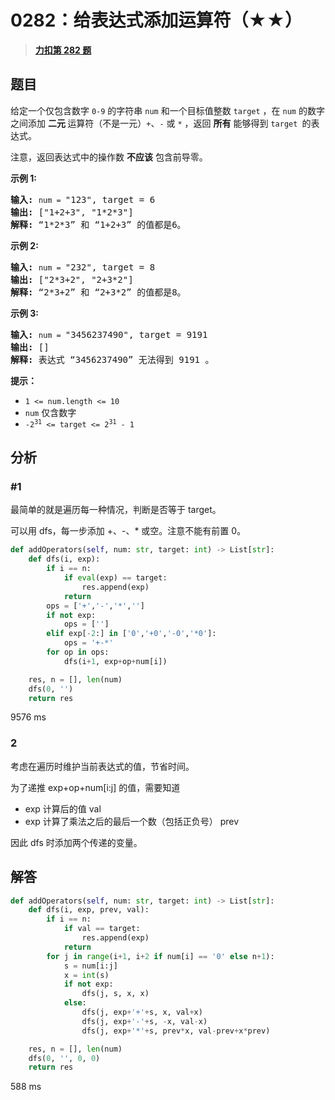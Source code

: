 # 0282：给表达式添加运算符（★★）


> <u>**[力扣第 282 题](https://leetcode.cn/problems/expression-add-operators/)**</u>

## 题目

<p>给定一个仅包含数字 <code>0-9</code> 的字符串 <code>num</code> 和一个目标值整数 <code>target</code> ，在 <code>num</code> 的数字之间添加 <strong>二元 </strong>运算符（不是一元）<code>+</code>、<code>-</code> 或 <code>*</code> ，返回 <strong>所有</strong> 能够得到 <code>target </code>的表达式。</p>

<p>注意，返回表达式中的操作数 <strong>不应该</strong> 包含前导零。</p>



<p><strong>示例 1:</strong></p>

<pre>
<strong>输入:</strong> <code>num = </code>"123", target = 6
<strong>输出: </strong>["1+2+3", "1*2*3"]
<strong>解释: </strong>“1*2*3” 和 “1+2+3” 的值都是6。
</pre>

<p><strong>示例 2:</strong></p>

<pre>
<strong>输入:</strong> <code>num = </code>"232", target = 8
<strong>输出: </strong>["2*3+2", "2+3*2"]
<strong>解释:</strong> “2*3+2” 和 “2+3*2” 的值都是8。
</pre>

<p><strong>示例 3:</strong></p>

<pre>
<strong>输入:</strong> <code>num = </code>"3456237490", target = 9191
<strong>输出: </strong>[]
<strong>解释: </strong>表达式 “3456237490” 无法得到 9191 。
</pre>



<p><strong>提示：</strong></p>

<ul>
<li><code>1 &lt;= num.length &lt;= 10</code></li>
<li><code>num</code> 仅含数字</li>
<li><code>-2<sup>31</sup> &lt;= target &lt;= 2<sup>31</sup> - 1</code></li>
</ul>


## 分析

### #1

最简单的就是遍历每一种情况，判断是否等于 target。

可以用 dfs，每一步添加 +、-、* 或空。注意不能有前置 0。


```python
def addOperators(self, num: str, target: int) -> List[str]:
    def dfs(i, exp):
        if i == n:
            if eval(exp) == target:
                res.append(exp)
            return
        ops = ['+','-','*','']
        if not exp:
            ops = ['']
        elif exp[-2:] in ['0','+0','-0','*0']:
            ops = '+-*'
        for op in ops:
            dfs(i+1, exp+op+num[i])

    res, n = [], len(num)
    dfs(0, '')
    return res
```
9576 ms

### 2

考虑在遍历时维护当前表达式的值，节省时间。

为了递推 exp+op+num[i:j] 的值，需要知道 
- exp 计算后的值 val
- exp 计算了乘法之后的最后一个数（包括正负号） prev
   
因此 dfs 时添加两个传递的变量。

## 解答

```python
def addOperators(self, num: str, target: int) -> List[str]:
    def dfs(i, exp, prev, val):
        if i == n:
            if val == target:
                res.append(exp)
            return
        for j in range(i+1, i+2 if num[i] == '0' else n+1):
            s = num[i:j]
            x = int(s)
            if not exp:
                dfs(j, s, x, x)
            else:
                dfs(j, exp+'+'+s, x, val+x)
                dfs(j, exp+'-'+s, -x, val-x)
                dfs(j, exp+'*'+s, prev*x, val-prev+x*prev)

    res, n = [], len(num)
    dfs(0, '', 0, 0)
    return res
```
588 ms
